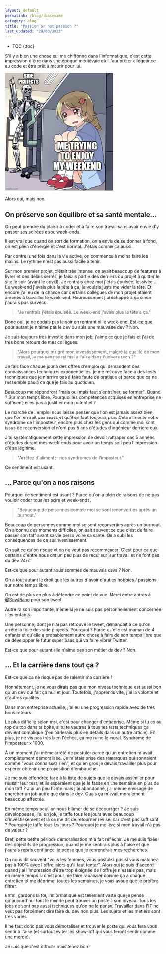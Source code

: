 ```yaml
---
layout: default
permalink: /blog/:basename
category: blog
title: "Passion or not passion ?"
last_updated: "29/03/2023"
---
```


* TOC
{:toc}

S'il y a bien une chose qui me chiffonne dans l'informatique, c'est cette impression d'être dans une époque médiévale où il faut prêter allégeance au code et être prêt à mourir pour lui.

![Side projects terminator](/assets/img/meme/projects.jpg
"img-meme")

Alors oui, mais non.

## On préserve son équilibre et sa santé mentale...

On peut prendre du plaisir à coder et à faire son travail sans avoir envie d'y passer ses soirées et/ou week-ends.

Il est vrai que quand on sort de formation, on a envie de se donner à fond, on est plein d'énergie et c'est normal. J'étais comme ça aussi.

Par contre, une fois dans la vie active, on commence à moins faire les malins. Le rythme n'est pas aussi facile à tenir.

Sur mon premier projet, c'était très intense, on avait beaucoup de features à livrer et des délais serrés, je faisais partie des derniers du projet à quitter le site le soir (avant le covid). Je rentrais chez moi j'étais épuisée, lessivée... Le week-end j'avais plus la tête à ça, je voulais juste me vider la tête. Et encore j'ai eu de la chance car certains collègues de mon projet étaient amenés à travailler le week-end. Heureusement j'ai échappé à ça sinon j'aurais pas survécu.

> "Je rentrais j'étais épuisée. Le week-end j'avais plus la tête à ça."

Donc oui, je ne codais pas le soir en rentrant ni le week-end. Est-ce que pour autant je n'aime pas le dev ou suis une mauvaise dev ? Non. 

Je suis toujours très investie dans mon job, j'aime ce que je fais et j'ai de très bons retours de mes collègues.

> "Alors pourquoi malgré mon investissement, malgré la qualité de mon travail, je me sens aussi mal à l'aise dans l'univers tech ?"

Je fais face chaque jour à des offres d'emploi qui demandent des connaissances techniques exponentielles, je me retrouve face à des tests techniques que je n'arrive pas à faire faute de pratique et parce que ça ne ressemble pas à ce que je fais au quotidien.

Beaucoup me répondront "mais oui mais faut s'entraîner, se former". Quand ? Sur mon temps libre. Pourquoi les compétences acquises en entreprise ne suffisent-elles pas à justifier mon potentiel ? 

Le marché de l'emploi nous laisse penser que l'on est jamais assez bien, que l'on en sait pas assez et qu'il en faut toujours plus. Cela alimente notre syndrome de l'imposteur, encore plus chez les gens qui comme moi sont issus de reconversion et n'ont pas 5 ans d'études d'ingénieur derrière eux. 

J'ai systématiquement cette impression de devoir rattraper ces 5 années d'études durant mes week-ends pour avoir un temps soit peu l'impression d'être légitime.

> "Arrêtez d'alimenter nos syndromes de l'imposteur." 

Ce sentiment est usant.

## ... Parce qu'on a nos raisons 

Pourquoi ce sentiment est usant ? Parce qu'on a plein de raisons de ne pas vouloir coder tous les soirs et week-ends.

> "Beaucoup de personnes comme moi se sont reconverties après un burnout."

Beaucoup de personnes comme moi se sont reconverties après un burnout. On a connu des moments difficiles, on sait souvent ce que c'est de faire passer son taff avant sa vie perso voire sa santé. On a subi les conséquences de ce surinvestissement.

On sait ce qu'on risque et on ne veut pas recommencer. C'est pour ça que certains d'entre nous ont un peu plus de recul sur leur travail et ne font pas du dev 24/7.

Est-ce que pour autant nous sommes de mauvais devs ? Non.

On a tout autant le droit que les autres d'avoir d'autres hobbies / passions sur notre temps libre.

On est de plus en plus à défendre ce point de vue. Merci entre autres à [@SowPiano](https://twitter.com/SowPiano/status/1617687132516257797?ref_src=twsrc%5Etfw) pour son tweet.

Autre raison importante, même si je ne suis pas personnellement concernée : les enfants. 

Une personne, dont je n'ai pas retrouvé le tweet, demandait à ce qu'on arrête la folie des side projects. Pourquoi ? Parce qu'elle est maman de 4 enfants et qu'elle a probablement autre chose à faire de son temps libre que de développer le futur super Saas qui va faire vibrer Twitter. 

Est-ce que pour autant elle n'aime pas son métier de dev ? Non.

## ... Et la carrière dans tout ça ?

Est-ce que ça ne risque pas de ralentir ma carrière ?

Honnêtement, je ne vous dirais pas que mon niveau technique est aussi bon qu'un dev qui fait ça nuit et jour. Toutefois, j'apprends vite, j'ai la volonté et d'autres qualités. 

Dans mon entreprise actuelle, j'ai eu une progression rapide avec de très bons retours.

Le plus difficile selon moi, c'est pour changer d'entreprise. Même si tu es au top du top dans ta boîte, si tu te vautres à tous tes tests techniques ça devient compliqué (j'en parlerais plus en détails dans un autre article). En plus, je ne vis pas très bien l'échec, ça me ruine le moral. Syndrome de l'imposteur x 1000. 

À un moment j'ai même arrêté de postuler parce qu'un entretien m'avait complètement démoralisée. Je m'étais prise des remarques qui sonnaient comme "vous connaissez rien", et qu'en gros je devais travailler plus pour espérer obtenir une proposition d'embauche.

Je me suis effondrée face à la liste de sujets que je devais assimiler pour réussir leur test, et ils espéraient que je le fasse en une semaine en plus de mon taff ? J'ai un peu honte mais j'ai abandonné, j'ai même envisagé de chercher un job autre que dans le dev. Ouais ça m'avait moralement beaucoup affectée.

En même temps peut-on nous blâmer de se décourager ? Je suis développeuse, j'ai un job, je taffe tous les jours avec beaucoup d'investissement et là on me dit de retourner réviser car c'est pas suffisant ? Pourquoi je taffe tous les jours ? Pourquoi je me lève si mon travail n'a pas de valeur ?

Bref, cette petite période démoralisation m'a fait réfléchir. Je me suis fixée des objectifs de progression, quand je me sentirais plus à l'aise et que j'aurais repris confiance, je pense que je reprendrais mes recherches.

On nous dit souvent "vous les femmes, vous postulez pas si vous matchez pas à 100% avec l'offre, alors qu'il faut tenter". Alors oui je suis d'accord quand j'ai l'impression d'être trop éloignée de l'offre je n'essaie pas, mais en même temps si c'est pour me faire rabaisser comme ça à chaque entretien et me déprimer toutes les semaines, je vous avoue que je préfère filtrer.

Enfin, gardons la foi, l'informatique est tellement vaste que je pense qu'aujourd'hui tout le monde peut trouver un poste à son niveau. Tous les jobs ne sont pas aussi techniques qu'on ne le pense. Travailler dans l'IT ne veut pas forcément dire faire du dev non plus. Les sujets et les métiers sont très variés.

Il ne faut donc pas vous démoraliser et trouver le poste qui vous fera vous sentir à l'aise (et surtout éviter les show-off qui vous feront sentir comme une merde).

Je sais que c'est difficile mais tenez bon ! 
